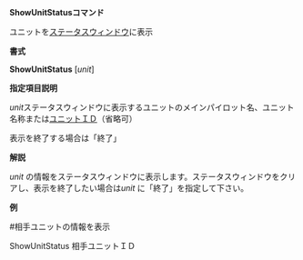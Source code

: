 **ShowUnitStatusコマンド**

ユニットを[ステータスウィンドウ](ステータスウィンドウ.md)に表示

**書式**

**ShowUnitStatus** [*unit*]

**指定項目説明**

*unit*ステータスウィンドウに表示するユニットのメインパイロット名、ユニット名称または[ユニットＩＤ](ユニットＩＤ.md)（省略可）

表示を終了する場合は「終了」

**解説**

*unit* の情報をステータスウィンドウに表示します。ステータスウィンドウをクリアし、表示を終了したい場合は*unit* に「終了」を指定して下さい。

**例**

#相手ユニットの情報を表示

ShowUnitStatus 相手ユニットＩＤ
